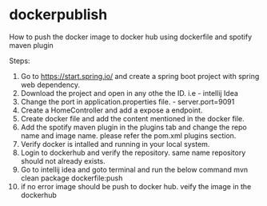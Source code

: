 # dockerpublish

How to push the docker image to docker hub using dockerfile and spotify maven plugin

Steps: 
1. Go to https://start.spring.io/ and create a spring boot project with spring web dependency.
2. Download the project and open in any othe the ID. i.e - intellij Idea
3. Change the port in application.properties file. - server.port=9091
4. Create a HomeController and add a expose a endpoint.
5. Create docker file and add the content mentioned in the docker file.
6. Add the spotify maven plugin in the plugins tab and change the repo name and image name. please refer the pom.xml plugins section.
7. Verify docker is intalled and running in your local system.
8. Login to dockerhub and verify the repository. same name repository should not already exists.
9. Go to intellij idea and goto terminal and run the below command
 mvn clean package dockerfile:push
11. if no error image should be push to docker hub. veify the image in the dockerhub
